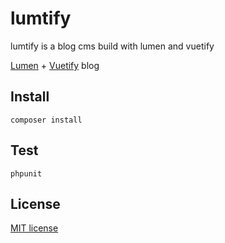 # lumtify

lumtify is a blog cms build with lumen and vuetify

[Lumen](https://github.com/laravel/lumen) + [Vuetify](https://github.com/vuetifyjs/vuetify) blog

## Install

    composer install
    
## Test

    phpunit

## License

[MIT license](http://opensource.org/licenses/MIT)
